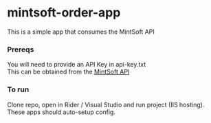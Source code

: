 # mintsoft-order-app
This is a simple app that consumes the MintSoft API

### Prereqs
You will need to provide an API Key in api-key.txt  
This can be obtained from the [MintSoft API](https://support.mintsoft.co.uk/hc/en-us/articles/360027638872-API-Authentication)

### To run
Clone repo, open in Rider / Visual Studio and run project (IIS hosting).  
These apps should auto-setup config.
